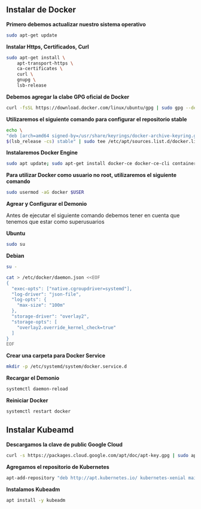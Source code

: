 ## Instalar de Docker

**Primero debemos actualizar nuestro sistema operativo**

```bash
sudo apt-get update
```

**Instalar Https, Certificados, Curl**

```bash
sudo apt-get install \
    apt-transport-https \
    ca-certificates \
    curl \
    gnupg \
    lsb-release
```

**Debemos agregar la clabe GPG oficial de Docker**

```bash
curl -fsSL https://download.docker.com/linux/ubuntu/gpg | sudo gpg --dearmor -o /usr/share/keyrings/docker-archive-keyring.gpg
```

**Utilizaremos el siguiente comando para configurar el repositorio stable**

```bash
echo \
"deb [arch=amd64 signed-by=/usr/share/keyrings/docker-archive-keyring.gpg] https://download.docker.com/linux/ubuntu \
$(lsb_release -cs) stable" | sudo tee /etc/apt/sources.list.d/docker.list > /dev/null
```
**Instalaremos Docker Engine**

```bash
sudo apt update; sudo apt-get install docker-ce docker-ce-cli containerd.io
```

**Para utilizar Docker como usuario no root, utilizaremos el siguiente comando**

```bash
sudo usermod -aG docker $USER
```

**Agrear y Configurar el Demonio**

Antes de ejecutar el siguiente comando debemos tener en cuenta que tenemos que estar como superusuarios

**Ubuntu**
```bash
sudo su
```

**Debian**
```bash
su -
```

```bash
cat > /etc/docker/daemon.json <<EOF
{
  "exec-opts": ["native.cgroupdriver=systemd"],
  "log-driver": "json-file",
  "log-opts": {
    "max-size": "100m"
  },
  "storage-driver": "overlay2",
  "storage-opts": [
    "overlay2.override_kernel_check=true"
  ]
}
EOF
```

**Crear una carpeta para Docker Service**

```bash
mkdir -p /etc/systemd/system/docker.service.d
```

**Recargar el Demonio**

```bash
systemctl daemon-reload
```

**Reiniciar Docker**

```bash
systemctl restart docker
```


## Instalar Kubeamd

**Descargamos la clave de public Google Cloud**

```bash
curl -s https://packages.cloud.google.com/apt/doc/apt-key.gpg | sudo apt-key add -
```

**Agregamos el repositorio de Kubernetes**

```bash
apt-add-repository "deb http://apt.kubernetes.io/ kubernetes-xenial main"
```

**Instalamos Kubeadm**

```bash
apt install -y kubeadm
```
